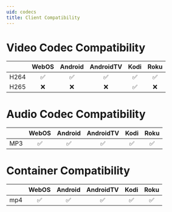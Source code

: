 ```yaml
---
uid: codecs
title: Client Compatibility
---
```



# Video Codec Compatibility

||WebOS|Android|AndroidTV|Kodi|Roku
|:---:|:---:|:---:|:---:|:---:|:---:
|H264|✅|✅|✅|✅|✅
H265|❌|❌|❌|✅|❌

# Audio Codec Compatibility

||WebOS|Android|AndroidTV|Kodi|Roku
|:---:|:---:|:---:|:---:|:---:|:---:
|MP3|✅|✅|✅|✅|✅

# Container Compatibility

||WebOS|Android|AndroidTV|Kodi|Roku
|:---:|:---:|:---:|:---:|:---:|:---:
|mp4|✅|✅|✅|✅|✅
